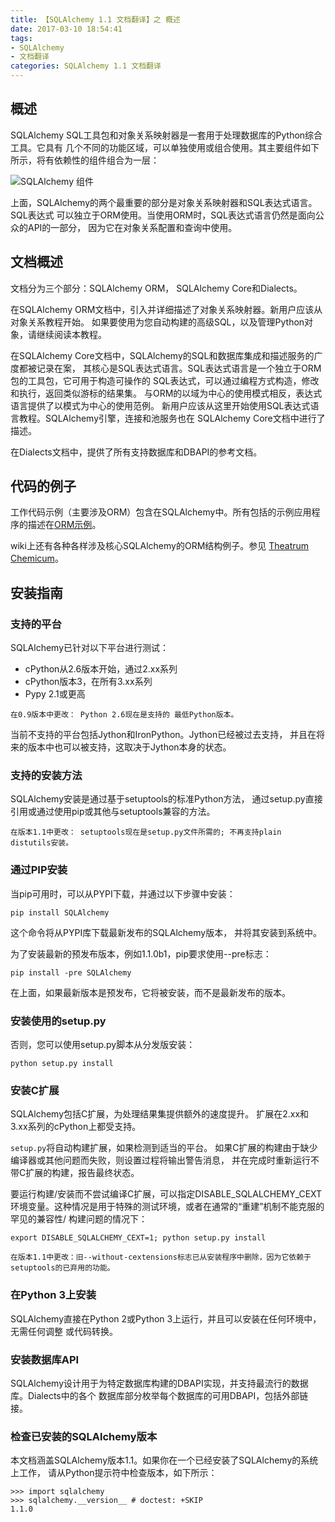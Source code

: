 ```yaml
---
title: 【SQLAlchemy 1.1 文档翻译】之 概述
date: 2017-03-10 18:54:41
tags:
- SQLAlchemy
- 文档翻译
categories: SQLAlchemy 1.1 文档翻译
---
```


## 概述

SQLAlchemy SQL工具包和对象关系映射器是一套用于处理数据库的Python综合工具。它具有
几个不同的功能区域，可以单独使用或组合使用。其主要组件如下所示，将有依赖性的组件组合为一层：

![SQLAlchemy 组件](/uploads/sqlalchemy_overview_0.png)

上面，SQLAlchemy的两个最重要的部分是对象关系映射器和SQL表达式语言。SQL表达式
可以独立于ORM使用。当使用ORM时，SQL表达式语言仍然是面向公众的API的一部分，
因为它在对象关系配置和查询中使用。

## 文档概述

文档分为三个部分：SQLAlchemy ORM， SQLAlchemy Core和Dialects。

在SQLAlchemy ORM文档中，引入并详细描述了对象关系映射器。新用户应该从对象关系教程开始。
如果要使用为您自动构建的高级SQL，以及管理Python对象，请继续阅读本教程。

在SQLAlchemy Core文档中，SQLAlchemy的SQL和数据库集成和描述服务的广度都被记录在案，
其核心是SQL表达式语言。SQL表达式语言是一个独立于ORM包的工具包，它可用于构造可操作的
SQL表达式，可以通过编程方式构造，修改和执行，返回类似游标的结果集。
与ORM的以域为中心的使用模式相反，表达式语言提供了以模式为中心的使用范例。
新用户应该从这里开始使用SQL表达式语言教程。SQLAlchemy引擎，连接和池服务也在
SQLAlchemy Core文档中进行了描述。

在Dialects文档中，提供了所有支持数据库和DBAPI的参考文档。


## 代码的例子

工作代码示例（主要涉及ORM）包含在SQLAlchemy中。所有包括的示例应用程序的描述在[ORM示例](http://docs.sqlalchemy.org/en/latest/orm/examples.html)。

wiki上还有各种各样涉及核心SQLAlchemy的ORM结构例子。参见 [Theatrum Chemicum](https://bitbucket.org/zzzeek/sqlalchemy/wiki/UsageRecipes)。


## 安装指南

### 支持的平台

SQLAlchemy已针对以下平台进行测试：

* cPython从2.6版本开始，通过2.xx系列
* cPython版本3，在所有3.xx系列
* Pypy 2.1或更高

`在0.9版本中更改： Python 2.6现在是支持的
最低Python版本。`

当前不支持的平台包括Jython和IronPython。Jython已经被过去支持，
并且在将来的版本中也可以被支持，这取决于Jython本身的状态。

### 支持的安装方法

SQLAlchemy安装是通过基于setuptools的标准Python方法，
通过setup.py直接引用或通过使用pip或其他与setuptools兼容的方法。

`在版本1.1中更改： setuptools现在是setup.py文件所需的; 不再支持plain distutils安装。`

### 通过PIP安装

当pip可用时，可以从PYPI下载，并通过以下步骤中安装：

```
pip install SQLAlchemy
```

这个命令将从PYPI库下载最新发布的SQLAlchemy版本，
并将其安装到系统中。

为了安装最新的预发布版本，例如1.1.0b1，pip要求使用--pre标志：

```
pip install -pre SQLAlchemy
```

在上面，如果最新版本是预发布，它将被安装，而不是最新发布的版本。

### 安装使用的setup.py

否则，您可以使用setup.py脚本从分发版安装：

```
python setup.py install
```

### 安装C扩展

SQLAlchemy包括C扩展，为处理结果集提供额外的速度提升。
扩展在2.xx和3.xx系列的cPython上都受支持。

`setup.py`将自动构建扩展，如果检测到适当的平台。
如果C扩展的构建由于缺少编译器或其他问题而失败，则设置过程将输出警告消息，
并在完成时重新运行不带C扩展的构建，报告最终状态。

要运行构建/安装而不尝试编译C扩展，可以指定DISABLE_SQLALCHEMY_CEXT
环境变量。这种情况是用于特殊的测试环境，或者在通常的“重建”机制不能克服的罕见的兼容性/
构建问题的情况下：

```
export DISABLE_SQLALCHEMY_CEXT=1; python setup.py install
```

`
在版本1.1中更改：旧--without-cextensions标志已从安装程序中删除，因为它依赖于
setuptools的已弃用的功能。
`

### 在Python 3上安装

SQLAlchemy直接在Python 2或Python 3上运行，并且可以安装在任何环境中，无需任何调整
或代码转换。

### 安装数据库API

SQLAlchemy设计用于为特定数据库构建的DBAPI实现，并支持最流行的数据库。Dialects中的各个
数据库部分枚举每个数据库的可用DBAPI，包括外部链接。

### 检查已安装的SQLAlchemy版本

本文档涵盖SQLAlchemy版本1.1。如果你在一个已经安装了SQLAlchemy的系统上工作，
请从Python提示符中检查版本，如下所示：

```
>>> import sqlalchemy
>>> sqlalchemy.__version__ # doctest: +SKIP
1.1.0
```
